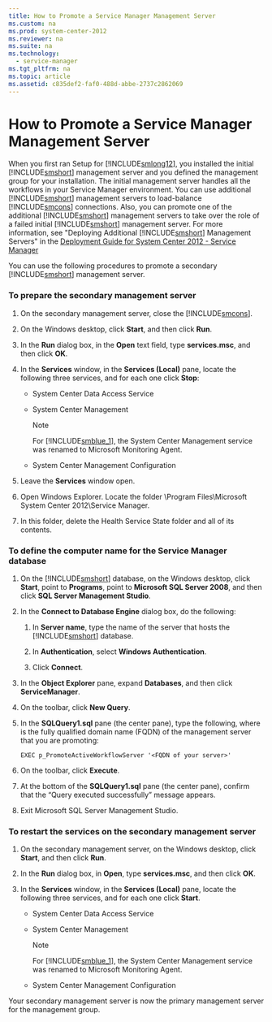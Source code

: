 ```yaml
---
title: How to Promote a Service Manager Management Server
ms.custom: na
ms.prod: system-center-2012
ms.reviewer: na
ms.suite: na
ms.technology: 
  - service-manager
ms.tgt_pltfrm: na
ms.topic: article
ms.assetid: c835def2-faf0-488d-abbe-2737c2862069
---
```

# How to Promote a Service Manager Management Server
When you first ran Setup for [!INCLUDE[smlong12](../Token/smlong12_md.md)], you installed the initial [!INCLUDE[smshort](../Token/smshort_md.md)] management server and you defined the management group for your installation. The initial management server handles all the workflows in your Service Manager environment. You can use additional [!INCLUDE[smshort](../Token/smshort_md.md)] management servers to load\-balance [!INCLUDE[smcons](../Token/smcons_md.md)] connections. Also, you can promote one of the additional [!INCLUDE[smshort](../Token/smshort_md.md)] management servers to take over the role of a failed initial [!INCLUDE[smshort](../Token/smshort_md.md)] management server. For more information, see "Deploying Additional [!INCLUDE[smshort](../Token/smshort_md.md)] Management Servers" in the [Deployment Guide for System Center 2012 \- Service Manager](http://go.microsoft.com/fwlink/p/?LinkId=209670)

You can use the following procedures to promote a secondary [!INCLUDE[smshort](../Token/smshort_md.md)] management server.

### To prepare the secondary management server

1.  On the secondary management server, close the [!INCLUDE[smcons](../Token/smcons_md.md)].

2.  On the Windows desktop, click **Start**, and then click **Run**.

3.  In the **Run** dialog box, in the **Open** text field, type **services.msc**, and then click **OK**.

4.  In the **Services** window, in the **Services \(Local\)** pane, locate the following three services, and for each one click **Stop**:

    -   System Center Data Access Service

    -   System Center Management

        > [!NOTE]
        > For [!INCLUDE[smblue_1](../Token/smblue_1_md.md)], the System Center Management service was renamed to Microsoft Monitoring Agent.

    -   System Center Management Configuration

5.  Leave the **Services** window open.

6.  Open Windows Explorer. Locate the folder \\Program Files\\Microsoft System Center 2012\\Service Manager.

7.  In this folder, delete the Health Service State folder and all of its contents.

### To define the computer name for the Service Manager database

1.  On the [!INCLUDE[smshort](../Token/smshort_md.md)] database, on the Windows desktop, click **Start**, point to **Programs**, point to **Microsoft SQL Server 2008**, and then click **SQL Server Management Studio**.

2.  In the **Connect to Database Engine** dialog box, do the following:

    1.  In **Server name**, type the name of the server that hosts the [!INCLUDE[smshort](../Token/smshort_md.md)] database.

    2.  In **Authentication**, select **Windows Authentication**.

    3.  Click **Connect**.

3.  In the **Object Explorer** pane, expand **Databases**, and then click **ServiceManager**.

4.  On the toolbar, click **New Query**.

5.  In the **SQLQuery1.sql** pane \(the center pane\), type the following, where <FQDN of your server> is the fully qualified domain name \(FQDN\) of the management server that you are promoting:

    ```
    EXEC p_PromoteActiveWorkflowServer '<FQDN of your server>'
    ```

6.  On the toolbar, click **Execute**.

7.  At the bottom of the **SQLQuery1.sql** pane \(the center pane\), confirm that the “Query executed successfully” message appears.

8.  Exit Microsoft SQL Server Management Studio.

### To restart the services on the secondary management server

1.  On the secondary management server, on the Windows desktop, click **Start**, and then click **Run**.

2.  In the **Run** dialog box, in **Open**, type **services.msc**, and then click **OK**.

3.  In the **Services** window, in the **Services \(Local\)** pane, locate the following three services, and for each one click **Start**.

    -   System Center Data Access Service

    -   System Center Management

        > [!NOTE]
        > For [!INCLUDE[smblue_1](../Token/smblue_1_md.md)], the System Center Management service was renamed to Microsoft Monitoring Agent.

    -   System Center Management Configuration

Your secondary management server is now the primary management server for the management group.

